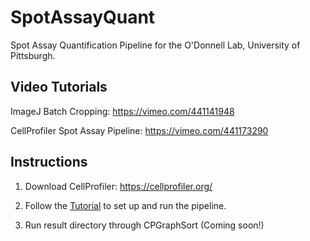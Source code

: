 # SpotAssayQuant
Spot Assay Quantification Pipeline for the O'Donnell Lab, University of Pittsburgh.

## Video Tutorials

  ImageJ Batch Cropping: https://vimeo.com/441141948
  
  CellProfiler Spot Assay Pipeline: https://vimeo.com/441173290
  
  
## Instructions

1.  Download CellProfiler: https://cellprofiler.org/

2.  Follow the [Tutorial](Tutorial/Tutorial.pdf) to set up and run the pipeline. 

3.  Run result directory through CPGraphSort (Coming soon!)
